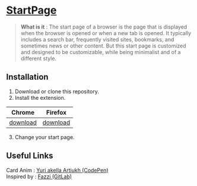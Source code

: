# [StartPage](https://itsoon-xyz.github.io/StartPage/)
> **What is it** : The start page of a browser is the page that is displayed when the browser is opened or when a new tab is opened. It typically includes a search bar, frequently visited sites, bookmarks, and sometimes news or other content.
But this start page is customized and designed to be customizable, while being minimalist and of a different style.

## Installation
1. Download or clone this repository.
2. Install the extension.

| Chrome | Firefox |
| --- | --- |
| [download](https://chrome.google.com/webstore/detail/fast-new-tab-redirect/ohnfdmfkceojnmepofncbddpdicdjcoi) | [download](https://addons.mozilla.org/en-US/firefox/addon/custom-new-tab-page/) |
3. Change your start page.

## Useful Links

Card Anim : [Yuri akella Artiukh (CodePen)](https://codepen.io/akella/pen/XWYrRmb)<br>
Inspired by : [Fazzi (GitLab)](https://gitlab.com/fazzi/startpage)